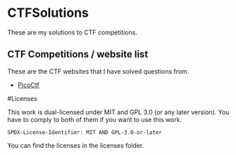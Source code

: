 # CTFSolutions

These are my solutions to CTF competitions.

## CTF Competitions / website list

These are the CTF websites that I have solved questions from.

- [PicoCtf](https://picoctf.org/)

#Licenses

This work is dual-licensed under MIT and GPL 3.0 (or any later version). You have to comply to both of them if you want to use this work.

`SPDX-License-Identifier: MIT AND GPL-3.0-or-later`

You can find the licenses in the licenses folder.
